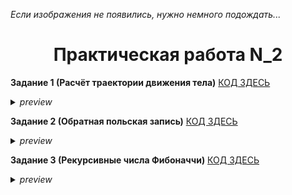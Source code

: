 <i>Если изображения не появились, нужно немного подождать...</i>
<h1 align="center">Практическая работа N_2</h1>

<b>Задание 1 (Расчёт траектории движения тела)</b> [КОД ЗДЕСЬ](https://github.com/Vladus19Play/go_projects/blob/pr_2/practice_2/traektoria/traektoria.go)
<details><summary><i>preview</i></summary><img src="https://github.com/user-attachments/assets/12d633c0-f618-4729-bccd-49ec5434cd64"><img src="https://github.com/user-attachments/assets/fb06b3d6-028b-4733-97dd-14d48253ea75"></details>

<b>Задание 2 (Обратная польская запись)</b> [КОД ЗДЕСЬ](https://github.com/Vladus19Play/go_projects/blob/pr_2/practice_2/rpn/rpn.go)
<details><summary><i>preview</i></summary><img src="https://github.com/user-attachments/assets/7bab3dfe-1f04-4c2f-86d2-6c050dfd1575"><img src="https://github.com/user-attachments/assets/5eff1473-e511-4d6f-92e2-dc2a1e8a51a9"></details>

<b>Задание 3 (Рекурсивные числа Фибоначчи)</b> [КОД ЗДЕСЬ](https://github.com/Vladus19Play/go_projects/blob/pr_2/practice_2/recur_fib/recur_fib.go)
<details><summary><i>preview</i></summary><img src="https://github.com/user-attachments/assets/63c16c7c-b597-4938-b7f4-8c27710df88a"><img src="https://github.com/user-attachments/assets/52fe4186-0991-4751-8474-3e1245d5e7bd"></details>
